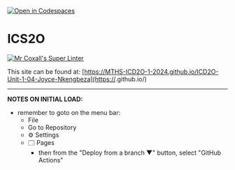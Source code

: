 [![Open in Codespaces](https://classroom.github.com/assets/launch-codespace-2972f46106e565e64193e422d61a12cf1da4916b45550586e14ef0a7c637dd04.svg)](https://classroom.github.com/open-in-codespaces?assignment_repo_id=18226775)
# ICS2O

[![Mr Coxall's Super Linter](https://github.com/MTHS-ICD2O-1-2024/ICD2O-Unit-1-04-Joyce-Nkengbeza)](https://github.com/<OWNER>/<REPOSITORY>/actions)


This site can be found at: [https://MTHS-ICD2O-1-2024.github.io/ICD2O-Unit-1-04-Joyce-Nkengbeza](https://<OWNER>.github.io/<REPOSITORY>)

---

**NOTES ON INITIAL LOAD:**
- remember to goto on the menu bar:
  - File
  - Go to Repository
  - ⚙ Settings
  - 🗔 Pages
    - then from the "Deploy from a branch ▼" button, select "GitHub Actions"
